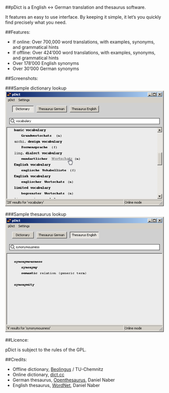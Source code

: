##pDict is a English <-> German translation and thesaurus software.

It features an easy to use interface. By keeping it simple, it let’s you quickly find precisely what you need.

##Features:

* If online: Over 700,000 word translations, with examples, synonyms, and grammatical hints
* If offline: Over 424’000 word translations, with examples, synonyms, and grammatical hints
* Over 178’000 English synonyms
* Over 30’000 German synonyms


##Screenshots:

###Sample dictionary lookup
<img src="https://github.com/munen/pDict/raw/master/pdict_search.png">


###Sample thesaurus lookup
<img src="https://github.com/munen/pDict/raw/master/pdict_thesaurus_en.png">


##Licence:

pDict is subject to the rules of the GPL.

##Credits:

* Offline dictionary, [Beolingus](http://dict.tu-chemnitz.de/) / TU-Chemnitz
* Online dictionary, [dict.cc](http://dict.cc)
* German thesaurus, [Openthesaurus](http://www.openthesaurus.de/), Daniel Naber
* English thesaurus, [WordNet](http://wordnet.princeton.edu/), Daniel Naber

